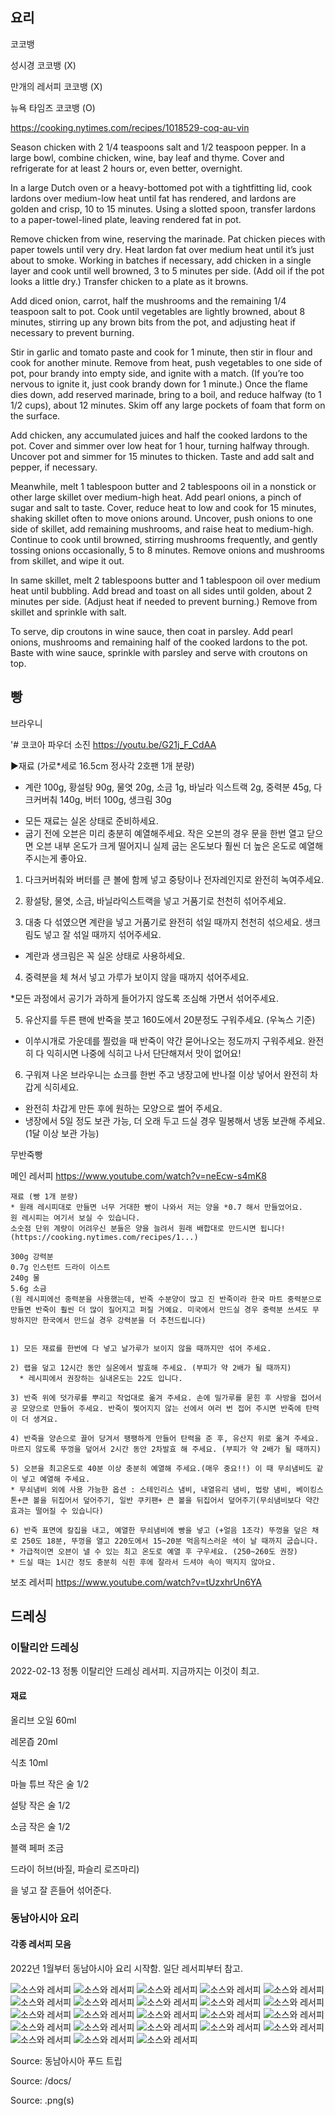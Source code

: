 ## 요리

코코뱅

성시경 코코뱅 (X)

만개의 레서피 코코뱅 (X)

뉴욕 타임즈 코코뱅 (O)

https://cooking.nytimes.com/recipes/1018529-coq-au-vin

Season chicken with 2 1/4 teaspoons salt and 1/2 teaspoon pepper. In a large bowl, combine chicken, wine, bay leaf and thyme. Cover and refrigerate for at least 2 hours or, even better, overnight.

In a large Dutch oven or a heavy-bottomed pot with a tightfitting lid, cook lardons over medium-low heat until fat has rendered, and lardons are golden and crisp, 10 to 15 minutes. Using a slotted spoon, transfer lardons to a paper-towel-lined plate, leaving rendered fat in pot.

Remove chicken from wine, reserving the marinade. Pat chicken pieces with paper towels until very dry. Heat lardon fat over medium heat until it’s just about to smoke. Working in batches if necessary, add chicken in a single layer and cook until well browned, 3 to 5 minutes per side. (Add oil if the pot looks a little dry.) Transfer chicken to a plate as it browns.

Add diced onion, carrot, half the mushrooms and the remaining 1/4 teaspoon salt to pot. Cook until vegetables are lightly browned, about 8 minutes, stirring up any brown bits from the pot, and adjusting heat if necessary to prevent burning.

Stir in garlic and tomato paste and cook for 1 minute, then stir in flour and cook for another minute. Remove from heat, push vegetables to one side of pot, pour brandy into empty side, and ignite with a match. (If you’re too nervous to ignite it, just cook brandy down for 1 minute.) Once the flame dies down, add reserved marinade, bring to a boil, and reduce halfway (to 1 1/2 cups), about 12 minutes. Skim off any large pockets of foam that form on the surface.

Add chicken, any accumulated juices and half the cooked lardons to the pot. Cover and simmer over low heat for 1 hour, turning halfway through. Uncover pot and simmer for 15 minutes to thicken. Taste and add salt and pepper, if necessary.

Meanwhile, melt 1 tablespoon butter and 2 tablespoons oil in a nonstick or other large skillet over medium-high heat. Add pearl onions, a pinch of sugar and salt to taste. Cover, reduce heat to low and cook for 15 minutes, shaking skillet often to move onions around. Uncover, push onions to one side of skillet, add remaining mushrooms, and raise heat to medium-high. Continue to cook until browned, stirring mushrooms frequently, and gently tossing onions occasionally, 5 to 8 minutes. Remove onions and mushrooms from skillet, and wipe it out.

In same skillet, melt 2 tablespoons butter and 1 tablespoon oil over medium heat until bubbling. Add bread and toast on all sides until golden, about 2 minutes per side. (Adjust heat if needed to prevent burning.) Remove from skillet and sprinkle with salt.

To serve, dip croutons in wine sauce, then coat in parsley. Add pearl onions, mushrooms and remaining half of the cooked lardons to the pot. Baste with wine sauce, sprinkle with parsley and serve with croutons on top.

## 빵

브라우니

'# 코코아 파우더 소진
https://youtu.be/G21j_F_CdAA

▶재료 (가로*세로 16.5cm 정사각 2호팬 1개 분량) 
- 계란 100g, 황설탕 90g, 물엿 20g, 소금 1g, 바닐라 익스트랙 2g, 중력분 45g, 다크커버춰 140g, 버터 100g, 생크림 30g

* 모든 재료는 실온 상태로 준비하세요. 
* 굽기 전에 오븐은 미리 충분히 예열해주세요. 작은 오븐의 경우 문을 한번 열고 닫으면 오븐 내부 온도가 크게 떨어지니 실제 굽는 온도보다 훨씬 더 높은 온도로 예열해주시는게 좋아요. 

1) 다크커버춰와 버터를 큰 볼에 함께 넣고 중탕이나 전자레인지로 완전히 녹여주세요.

2) 황설탕, 물엿, 소금, 바닐라익스트랙을 넣고 거품기로 천천히 섞어주세요. 

3) 대충 다 섞였으면 계란을 넣고 거품기로 완전히 섞일 때까지 천천히 섞으세요. 생크림도 넣고 잘 섞일 때까지 섞어주세요.
* 계란과 생크림은 꼭 실온 상태로 사용하세요.

4) 중력분을 체 쳐서 넣고 가루가 보이지 않을 때까지 섞어주세요.

*모든 과정에서 공기가 과하게 들어가지 않도록 조심해 가면서 섞어주세요.

5) 유산지를 두른 팬에 반죽을 붓고 160도에서 20분정도 구워주세요. (우녹스 기준)

* 이쑤시개로 가운데를 찔렀을 때 반죽이 약간 묻어나오는 정도까지 구워주세요. 완전히 다 익히시면 나중에 식히고 나서 단단해져서 맛이 없어요!

6) 구워져 나온 브라우니는 쇼크를 한번 주고 냉장고에 반나절 이상 넣어서 완전히 차갑게 식히세요. 

* 완전히 차갑게 만든 후에 원하는 모양으로 썰어 주세요.
* 냉장에서 5일 정도 보관 가능, 더 오래 두고 드실 경우 밀봉해서 냉동 보관해 주세요. (1달 이상 보관 가능)

무반죽빵

메인 레서피 https://www.youtube.com/watch?v=neEcw-s4mK8

```
재료 (빵 1개 분량) 
* 원래 레시피대로 만들면 너무 거대한 빵이 나와서 저는 양을 *0.7 해서 만들었어요.
원 레시피는 여기서 보실 수 있습니다. 
소숫점 단위 계량이 어려우신 분들은 양을 늘려서 원래 배합대로 만드시면 됩니다!
(https://cooking.nytimes.com/recipes/1...)

300g 강력분 
0.7g 인스턴트 드라이 이스트
240g 물
5.6g 소금 
(원 레시피에선 중력분을 사용했는데, 반죽 수분양이 많고 진 반죽이라 한국 마트 중력분으로 만들면 반죽이 훨씬 더 많이 질어지고 퍼질 거예요. 미국에서 만드실 경우 중력분 쓰셔도 무방하지만 한국에서 만드실 경우 강력분을 더 추천드립니다)


1) 모든 재료를 한번에 다 넣고 날가루가 보이지 않을 때까지만 섞어 주세요. 

2) 랩을 덮고 12시간 동안 실온에서 발효해 주세요. (부피가 약 2배가 될 때까지)
  * 레시피에서 권장하는 실내온도는 22도 입니다. 

3) 반죽 위에 덧가루를 뿌리고 작업대로 옮겨 주세요. 손에 밀가루를 묻힌 후 사방을 접어서 공 모양으로 만들어 주세요. 반죽이 찢어지지 않는 선에서 여러 번 접어 주시면 반죽에 탄력이 더 생겨요. 

4) 반죽을 양손으로 끌어 당겨서 팽팽하게 만들어 탄력을 준 후, 유산지 위로 옮겨 주세요. 마르지 않도록 뚜껑을 덮어서 2시간 동안 2차발효 해 주세요. (부피가 약 2배가 될 때까지)

5) 오븐을 최고온도로 40분 이상 충분히 예열해 주세요.(매우 중요!!) 이 때 무쇠냄비도 같이 넣고 예열해 주세요. 
* 무쇠냄비 외에 사용 가능한 옵션 : 스테인리스 냄비, 내열유리 냄비, 법랑 냄비, 베이킹스톤+큰 볼을 뒤집어서 덮어주기, 일반 쿠키팬+ 큰 볼을 뒤집어서 덮어주기(무쇠냄비보다 약간 효과는 떨어질 수 있습니다)

6) 반죽 표면에 칼집을 내고, 예열한 무쇠냄비에 빵을 넣고 (+얼음 1조각) 뚜껑을 덮은 채로 250도 18분, 뚜껑을 열고 220도에서 15~20분 먹음직스러운 색이 날 때까지 굽습니다. 
* 가급적이면 오븐이 낼 수 있는 최고 온도로 예열 후 구우세요. (250~260도 권장)
* 드실 때는 1시간 정도 충분히 식힌 후에 잘라서 드셔야 속이 떡지지 않아요.
```

보조 레서피 https://www.youtube.com/watch?v=tUzxhrUn6YA



## 드레싱

### 이탈리안 드레싱

2022-02-13
정통 이탈리안 드레싱 레서피. 지금까지는 이것이 최고.

#### 재료

올리브 오일 60ml

레몬즙 20ml

식초 10ml

마늘 튜브 작은 술 1/2

설탕 작은 술 1/2

소금 작은 술 1/2

블랙 페퍼 조금

드라이 허브(바질, 파슬리 로즈마리)

을 넣고 잘 흔들어 섞어준다.


### 동남아시아 요리

#### 각종 레서피 모음

2022년 1월부터 동남아시아 요리 시작함. 일단 레서피부터 참고. 

![소스와 레서피](/recipes/assets/IMG_2816.png)
![소스와 레서피](/recipes/assets/IMG_2817.png)
![소스와 레서피](/recipes/assets/IMG_2818.png)
![소스와 레서피](/recipes/assets/IMG_2819.png)
![소스와 레서피](/recipes/assets/IMG_2820.png)
![소스와 레서피](/recipes/assets/IMG_2821.png)
![소스와 레서피](/recipes/assets/IMG_2822.png)
![소스와 레서피](/recipes/assets/IMG_2823.png)
![소스와 레서피](/recipes/assets/IMG_2824.png)
![소스와 레서피](/recipes/assets/IMG_2825.png)
![소스와 레서피](/recipes/assets/IMG_2826.png)
![소스와 레서피](/recipes/assets/IMG_2827.png)
![소스와 레서피](/recipes/assets/IMG_2828.png)
![소스와 레서피](/recipes/assets/IMG_2829.png)
![소스와 레서피](/recipes/assets/IMG_2830.png)
![소스와 레서피](/recipes/assets/IMG_2831.png)
![소스와 레서피](/recipes/assets/IMG_2832.png)
![소스와 레서피](/recipes/assets/IMG_2833.png)
![소스와 레서피](/recipes/assets/IMG_2834.png)
![소스와 레서피](/recipes/assets/IMG_2835.png)
![소스와 레서피](/recipes/assets/IMG_2836.png)
![소스와 레서피](/recipes/assets/IMG_2837.png)
![소스와 레서피](/recipes/assets/IMG_2838.png)

Source: 동남아시아 푸드 트립

Source: /docs/

Source: .png(s)
